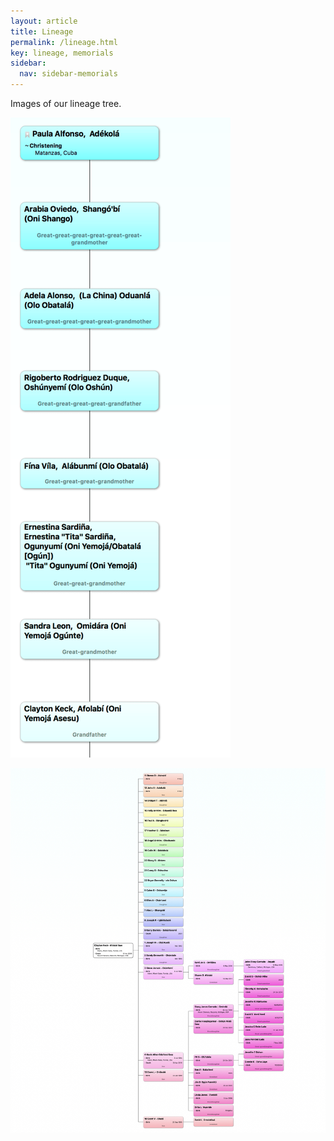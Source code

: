 ```yaml
---
layout: article
title: Lineage
permalink: /lineage.html
key: lineage, memorials
sidebar:
  nav: sidebar-memorials
---
```


Images of our lineage tree.

![1](1.png)



![2](2.png)
